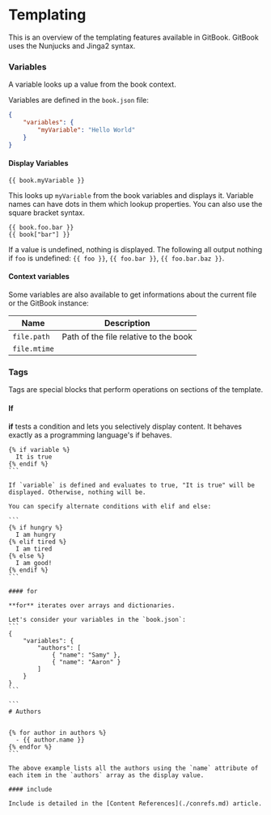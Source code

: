 # Templating

This is an overview of the templating features available in GitBook. GitBook uses the Nunjucks and Jinga2 syntax.

### Variables

A variable looks up a value from the book context.

Variables are defined in the `book.json` file:

```json
{
    "variables": {
        "myVariable": "Hello World"   
    }
}
```


#### Display Variables
```
{{ book.myVariable }}
```

This looks up `myVariable` from the book variables and displays it. Variable names can have dots in them which lookup properties. You can also use the square bracket syntax.

```
{{ book.foo.bar }}
{{ book["bar"] }}
```

If a value is undefined, nothing is displayed. The following all output nothing if `foo` is undefined: `{{ foo }}`, `{{ foo.bar }}`, `{{ foo.bar.baz }}`.


#### Context variables

Some variables are also available to get informations about the current file or the GitBook instance:

| Name | Description |
| ---- | ----------- |
| `file.path` | Path of the file relative to the book |
| `file.mtime` | |


### Tags

Tags are special blocks that perform operations on sections of the template.

#### If

**if** tests a condition and lets you selectively display content. It behaves exactly as a programming language's if behaves.

````
{% if variable %}
  It is true
{% endif %}
```

If `variable` is defined and evaluates to true, "It is true" will be displayed. Otherwise, nothing will be.

You can specify alternate conditions with elif and else:

```
{% if hungry %}
  I am hungry
{% elif tired %}
  I am tired
{% else %}
  I am good!
{% endif %}
```

#### for

**for** iterates over arrays and dictionaries.

Let's consider your variables in the `book.json`: 
```
{
    "variables": {
        "authors": [
            { "name": "Samy" },
            { "name": "Aaron" }
        ]
    }
}
```

```
# Authors


{% for author in authors %}
  - {{ author.name }}
{% endfor %}
```

The above example lists all the authors using the `name` attribute of each item in the `authors` array as the display value.

#### include

Include is detailed in the [Content References](./conrefs.md) article.


